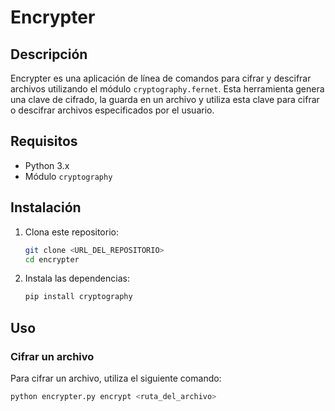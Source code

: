 # Encrypter

## Descripción
Encrypter es una aplicación de línea de comandos para cifrar y descifrar archivos utilizando el módulo `cryptography.fernet`. Esta herramienta genera una clave de cifrado, la guarda en un archivo y utiliza esta clave para cifrar o descifrar archivos especificados por el usuario.

## Requisitos
- Python 3.x
- Módulo `cryptography`

## Instalación
1. Clona este repositorio:
    ```sh
    git clone <URL_DEL_REPOSITORIO>
    cd encrypter
    ```

2. Instala las dependencias:
    ```sh
    pip install cryptography
    ```

## Uso
### Cifrar un archivo
Para cifrar un archivo, utiliza el siguiente comando:
```sh
python encrypter.py encrypt <ruta_del_archivo>